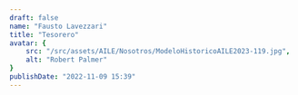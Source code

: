```yaml
---
draft: false
name: "Fausto Lavezzari"
title: "Tesorero"
avatar: {
    src: "/src/assets/AILE/Nosotros/ModeloHistoricoAILE2023-119.jpg",
    alt: "Robert Palmer"
}
publishDate: "2022-11-09 15:39"
---
```

